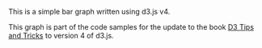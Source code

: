 This is a simple bar graph  written using d3.js v4. 

This graph is part of the code samples for the update to the book [D3 Tips and Tricks](https://leanpub.com/d3-t-and-t-v4) to version 4 of d3.js.